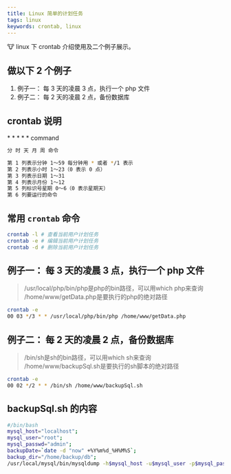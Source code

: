 ```yaml
---
title: Linux 简单的计划任务
tags: linux
keywords: crontab, linux
---
```


:cow: linux 下 crontab 介绍使用及二个例子展示。
<!--more-->

## 做以下 2 个例子
1. 例子一： 每 3 天的凌晨 3 点，执行一个 php 文件
2. 例子二： 每 2 天的凌晨 2 点，备份数据库

## crontab 说明
\* \* \* \* \*  command

```bash
分 时 天 月 周 命令

第 1 列表示分钟 1～59 每分钟用 * 或者 */1 表示
第 2 列表示小时 1～23（0 表示 0 点）
第 3 列表示日期 1～31
第 4 列表示月份 1～12
第 5 列标识号星期 0～6（0 表示星期天）
第 6 列要运行的命令
```

## 常用 `crontab` 命令
```bash
crontab -l # 查看当前用户计划任务  
crontab -e # 编辑当前用户计划任务  
crontab -d # 删除当前用户计划任务
```

## 例子一： 每 3 天的凌晨 3 点，执行一个 php 文件
> /usr/local/php/bin/php是php的bin路径，可以用which php来查询 <br>
> /home/www/getData.php是要执行的php的绝对路径

```bash
crontab -e  
00 03 */3 * * /usr/local/php/bin/php /home/www/getData.php  
```

## 例子二： 每 2 天的凌晨 2 点，备份数据库
> /bin/sh是sh的bin路径，可以用which sh来查询 <br>
> /home/www/backupSql.sh是要执行的sh脚本的绝对路径

```bash
crontab -e  
00 02 */2 * * /bin/sh /home/www/backupSql.sh
```

## backupSql.sh 的内容
```bash
#/bin/bash
mysql_host="localhost";  
mysql_user="root";  
mysql_passwd="admin";  
backupDate=`date -d "now" +%Y%m%d_%H%M%S`;  
backup_dir="/home/backup/db";  
/usr/local/mysql/bin/mysqldump -h$mysql_host -u$mysql_user -p$mysql_passwd demo > $backup_dir/demo_$backupDate.sql
```